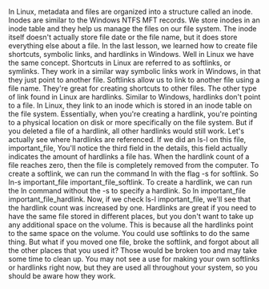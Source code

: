 In Linux, metadata and files are organized into a structure called an inode.
Inodes are similar to the Windows NTFS MFT records. We store inodes in an inode
table and they help us manage the files on our file system. The inode itself
doesn't actually store file date or the file name, but it does store everything
else about a file. In the last lesson, we learned how to create file shortcuts,
symbolic links, and hardlinks in Windows. Well in Linux we have the same
concept. Shortcuts in Linux are referred to as softlinks, or symlinks. They work
in a similar way symbolic links work in Windows, in that they just point to
another file. Softlinks allow us to link to another file using a file name.
They're great for creating shortcuts to other files. The other type of link
found in Linux are hardlinks. Similar to Windows, hardlinks don't point to a
file. In Linux, they link to an inode which is stored in an inode table on the
file system. Essentially, when you're creating a hardlink, you're pointing to a
physical location on disk or more specifically on the file system. But if you
deleted a file of a hardlink, all other hardlinks would still work. Let's
actually see where hardlinks are referenced. If we did an ls-l on this file,
important_file, You'll notice the third field in the details, this field
actually indicates the amount of hardlinks a file has. When the hardlink count
of a file reaches zero, then the file is completely removed from the computer.
To create a softlink, we can run the command ln with the flag -s for softlink.
So ln-s important_file important_file_softlink. To create a hardlink, we can run
the ln command without the -s to specify a hardlink. So ln important_file
important_file_hardlink. Now, if we check ls-l important_file, we'll see that
the hardlink count was increased by one. Hardlinks are great if you need to have
the same file stored in different places, but you don't want to take up any
additional space on the volume. This is because all the hardlinks point to the
same space on the volume. You could use softlinks to do the same thing. But what
if you moved one file, broke the softlink, and forgot about all the other places
that you used it? Those would be broken too and may take some time to clean up.
You may not see a use for making your own softlinks or hardlinks right now, but
they are used all throughout your system, so you should be aware how they work.